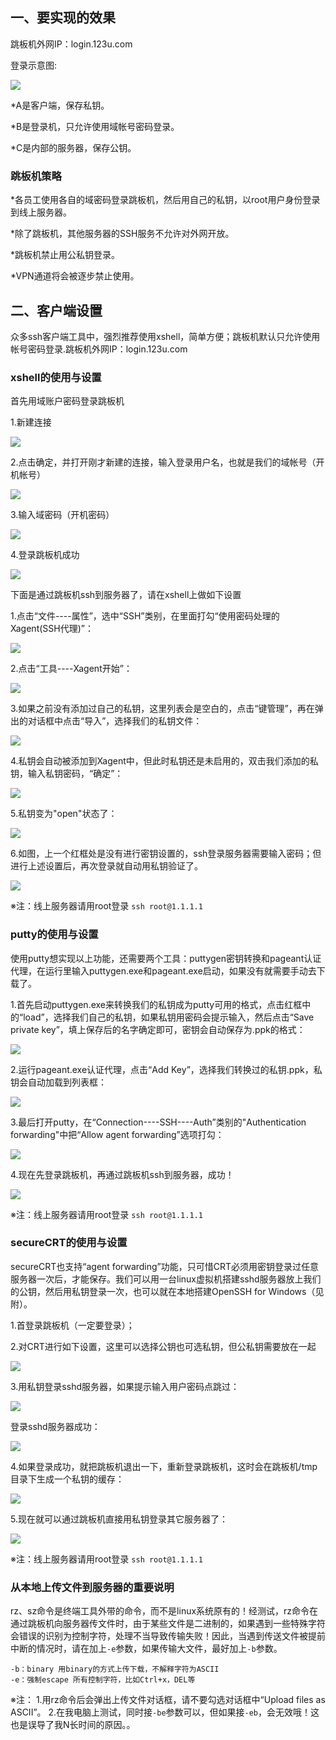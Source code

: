 ## 一、要实现的效果

跳板机外网IP：login.123u.com

登录示意图:

![](manual/programming/login/0.jpg)


*A是客户端，保存私钥。

*B是登录机，只允许使用域帐号密码登录。

*C是内部的服务器，保存公钥。

### 跳板机策略

*各员工使用各自的域密码登录跳板机，然后用自己的私钥，以root用户身份登录到线上服务器。

*除了跳板机，其他服务器的SSH服务不允许对外网开放。

*跳板机禁止用公私钥登录。

*VPN通道将会被逐步禁止使用。



## 二、客户端设置

众多ssh客户端工具中，强烈推荐使用xshell，简单方便；跳板机默认只允许使用帐号密码登录.跳板机外网IP：login.123u.com

### xshell的使用与设置

首先用域账户密码登录跳板机

1.新建连接

![](manual/programming/login/16.jpg)

2.点击确定，并打开刚才新建的连接，输入登录用户名，也就是我们的域帐号（开机帐号）

![](manual/programming/login/17.jpg)

3.输入域密码（开机密码）

![](manual/programming/login/18.jpg)

4.登录跳板机成功

![](manual/programming/login/19.jpg)

下面是通过跳板机ssh到服务器了，请在xshell上做如下设置

1.点击“文件----属性”，选中“SSH”类别，在里面打勾“使用密码处理的Xagent(SSH代理)”：

![](manual/programming/login/1.jpg)


2.点击“工具----Xagent开始”：

![](manual/programming/login/2.jpg)


3.如果之前没有添加过自己的私钥，这里列表会是空白的，点击“键管理”，再在弹出的对话框中点击“导入”，选择我们的私钥文件：

![](manual/programming/login/3.jpg)


4.私钥会自动被添加到Xagent中，但此时私钥还是未启用的，双击我们添加的私钥，输入私钥密码，“确定”：

![](manual/programming/login/4.jpg)


5.私钥变为"open"状态了：

![](manual/programming/login/5.jpg)


6.如图，上一个红框处是没有进行密钥设置的，ssh登录服务器需要输入密码；但进行上述设置后，再次登录就自动用私钥验证了。

![](manual/programming/login/6.jpg)

※注：线上服务器请用root登录	`ssh root@1.1.1.1`



### putty的使用与设置

使用putty想实现以上功能，还需要两个工具：puttygen密钥转换和pageant认证代理，在运行里输入puttygen.exe和pageant.exe启动，如果没有就需要手动去下载了。

1.首先启动puttygen.exe来转换我们的私钥成为putty可用的格式，点击红框中的“load”，选择我们自己的私钥，如果私钥用密码会提示输入，然后点击“Save private key”，填上保存后的名字确定即可，密钥会自动保存为.ppk的格式：

![](manual/programming/login/7.jpg)


2.运行pageant.exe认证代理，点击“Add Key”，选择我们转换过的私钥.ppk，私钥会自动加载到列表框：

![](manual/programming/login/8.jpg)


3.最后打开putty，在“Connection----SSH----Auth”类别的"Authentication forwarding"中把“Allow agent forwarding”选项打勾：

![](manual/programming/login/9.jpg)


4.现在先登录跳板机，再通过跳板机ssh到服务器，成功！

![](manual/programming/login/10.jpg)

※注：线上服务器请用root登录	`ssh root@1.1.1.1`



### secureCRT的使用与设置

secureCRT也支持“agent forwarding”功能，只可惜CRT必须用密钥登录过任意服务器一次后，才能保存。我们可以用一台linux虚拟机搭建sshd服务器放上我们的公钥，然后用私钥登录一次，也可以就在本地搭建OpenSSH for Windows（见附）。

1.首登录跳板机（一定要登录）；

2.对CRT进行如下设置，这里可以选择公钥也可选私钥，但公私钥需要放在一起

![](manual/programming/login/11.jpg)


3.用私钥登录sshd服务器，如果提示输入用户密码点跳过：

![](manual/programming/login/14.jpg)

登录sshd服务器成功：

![](manual/programming/login/12.jpg)


4.如果登录成功，就把跳板机退出一下，重新登录跳板机，这时会在跳板机/tmp目录下生成一个私钥的缓存：

![](manual/programming/login/15.jpg)


5.现在就可以通过跳板机直接用私钥登录其它服务器了：

![](manual/programming/login/13.jpg)

※注：线上服务器请用root登录	`ssh root@1.1.1.1`



### 从本地上传文件到服务器的重要说明
rz、sz命令是终端工具外带的命令，而不是linux系统原有的！经测试，rz命令在通过跳板机向服务器传文件时，由于某些文件是二进制的，如果遇到一些特殊字符会错误的识别为控制字符，处理不当导致传输失败！因此，当遇到传送文件被提前中断的情况时，请在加上`-e`参数，如果传输大文件，最好加上`-b`参数。

```
-b：binary 用binary的方式上传下载，不解释字符为ASCII
-e：强制escape 所有控制字符，比如Ctrl+x，DEL等
```

※注：
1.用rz命令后会弹出上传文件对话框，请不要勾选对话框中“Upload files as ASCII”。
2.在我电脑上测试，同时接`-be`参数可以，但如果接`-eb`，会无效哦！这也是误导了我N长时间的原因。。
